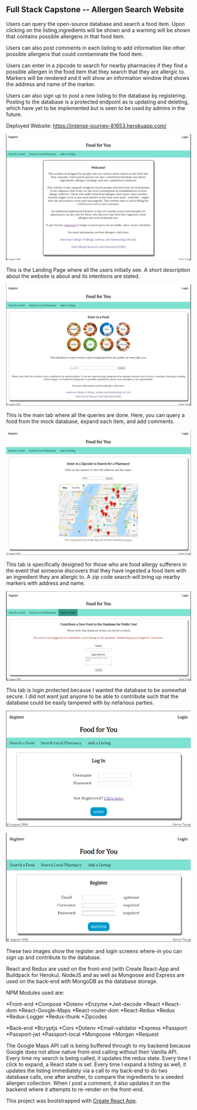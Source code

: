 ## Full Stack Capstone -- Allergen Search Website

Users can query the open-source database and search a food item. Upon clicking on the listing,ingredients will be shown and a warning will be shown that contains possible allergens in that food item.

Users can also post comments in each listing to add information like other possible allergens that could comtaminate the food item.

Users can enter in a zipcode to search for nearby pharmacies if they find a possible allergen in the food item that they search that they are allergic to. Markers will be rendered and it will show an information window that shows the address and name of the marker.

Users can also sign up to post a new listing to the database by registering. Posting to the database is a protected endpoint as is updating and deleting, which have yet to be implemented but is seen to be used by admins in the future. 

Deployed Website: https://intense-journey-81653.herokuapp.com/

![Front Page](./screenshots/LandingPage.png)

This is the Landing Page where all the users initially see. A short description about the website is about and its intentions are stated. 

![Front Page](./screenshots/SearchFood.png)

This is the main tab where all the queries are done. Here, you can query a food from the mock database, expand each item, and add comments. 

![Front Page](./screenshots/SearchPharma.png)

This tab is specifically designed for those who are food allergy sufferers in the event that someone discovers that they have ingested a food item with an ingredient they are allergic to. A zip code search will bring up nearby markers with address and name.

![Front Page](./screenshots/AddFood.png)

This tab is login protected because I wanted the database to be somewhat secure. I did not want just anyone to be able to contribute such that the database could be easily tampered with by nefarious parties.

![Front Page](./screenshots/LogIn.png)

![Front Page](./screenshots/Register.png)

These two images show the register and login screens where-in you can sign up and contribute to the database.


React and Redux are used on the front-end (with Create React-App and Buildpack for Heroku).
NodeJS and as well as Mongoose and Express are used on the back-end with MongoDB as the database storage. 

NPM Modules used are:

  *Front-end
    *Compose
    *Dotenv
    *Enzyme
    *Jwt-decode
    *React
    *React-dom
    *React-Google-Maps
    *React-router-dom
    *React-Redux
    *Redux
    *Redux-Logger
    *Redux-thunk
    *Zipcodes
    
  *Back-end
    *Bcryptjs
    *Cors
    *Dotenv
    *Email-validator
    *Express
    *Passport
    *Passport-jwt
    *Passport-local
    *Mongoose
    *Morgan
    *Request

The Google Maps API call is being buffered through to my backend because Google does not allow native front-end calling without their Vanilla API. Every time my search is being called, it updates the redux state. Every time I click to expand, a React state is set. Every time I expand a listing as well, it updates the listing immediately via a call to my back-end to do two database calls, one after another, to compare the ingredients to a seeded allergen collection. When I post a comment, it also updates it on the backend where it attempts to re-render on the front-end. 

This project was bootstrapped with [Create React App](https://github.com/facebookincubator/create-react-app).
